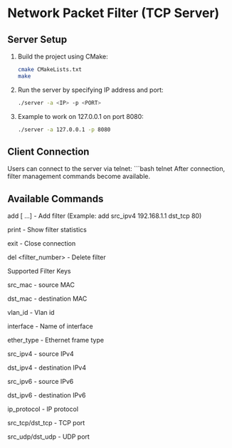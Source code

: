 # Network Packet Filter (TCP Server)

## Server Setup
1. Build the project using CMake:
   ```bash
   cmake CMakeLists.txt
   make

2. Run the server by specifying IP address and port:
    ```bash
    ./server -a <IP> -p <PORT>
3. Example to work on 127.0.0.1 on port 8080:
    ```bash
    ./server -a 127.0.0.1 -p 8080

## Client Connection
Users can connect to the server via telnet:
    ```bash
    telnet <IP> <PORT>
After connection, filter management commands become available.

## Available Commands
add <key> <value> [<key> <value> ...] - Add filter
(Example: add src_ipv4 192.168.1.1 dst_tcp 80)

print - Show filter statistics

exit - Close connection

del <filter_number> - Delete filter

Supported Filter Keys

src_mac - source MAC

dst_mac - destination MAC

vlan_id - Vlan id

interface - Name of interface

ether_type - Ethernet frame type

src_ipv4 - source IPv4

dst_ipv4 - destination IPv4

src_ipv6 - source IPv6

dst_ipv6 - destination IPv6

ip_protocol - IP protocol

src_tcp/dst_tcp - TCP port

src_udp/dst_udp - UDP port

